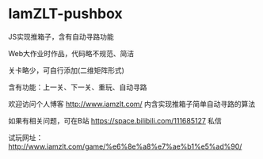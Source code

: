 # IamZLT-pushbox
JS实现推箱子，含有自动寻路功能

Web大作业时作品，代码略不规范、简洁

关卡略少，可自行添加(二维矩阵形式)

含有功能：上一关、下一关、重玩、自动寻路

欢迎访问个人博客 http://www.iamzlt.com/ 内含实现推箱子简单自动寻路的算法

如果有相关问题，可在B站 https://space.bilibili.com/111685127 私信

试玩网址： http://www.iamzlt.com/game/%e6%8e%a8%e7%ae%b1%e5%ad%90/
